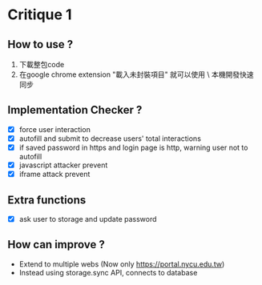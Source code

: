 # Critique 1 

## How to use ? 
1. 下載整包code 
2. 在google chrome extension "載入未封裝項目" 就可以使用 \ 本機開發快速同步

## Implementation Checker ? 
- [x] force user interaction 
- [x] autofill and submit to decrease users' total interactions 
- [x] if saved password in https and login page is http, warning user not to autofill
- [x] javascript attacker prevent 
- [x] iframe attack prevent 
 
## Extra functions 
- [x] ask user to storage and update password 

## How can improve ? 
* Extend to multiple webs (Now only https://portal.nycu.edu.tw)
* Instead using storage.sync API, connects to database 
